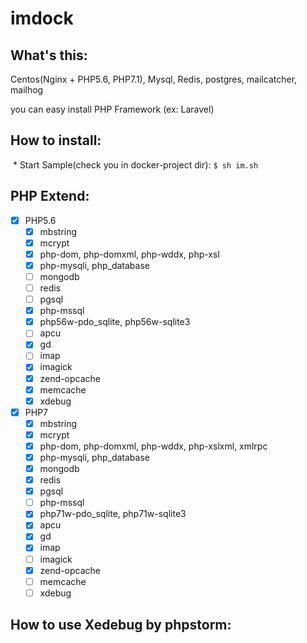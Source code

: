imdock
====================================================

## What's this:

Centos(Nginx + PHP5.6, PHP7.1), Mysql, Redis, postgres, mailcatcher, mailhog

you can easy install PHP Framework (ex: Laravel)

## How to install:

  * Start Sample(check you in docker-project dir): `$ sh im.sh`

## PHP Extend:
- [x] PHP5.6
  - [x] mbstring
  - [x] mcrypt
  - [x] php-dom, php-domxml, php-wddx, php-xsl
  - [x] php-mysqli, php_database
  - [ ] mongodb
  - [ ] redis
  - [ ] pgsql
  - [x] php-mssql
  - [x] php56w-pdo_sqlite, php56w-sqlite3
  - [ ] apcu
  - [x] gd
  - [ ] imap  
  - [x] imagick
  - [x] zend-opcache
  - [x] memcache
  - [x] xdebug
  
- [x] PHP7
  - [x] mbstring
  - [x] mcrypt
  - [x] php-dom, php-domxml, php-wddx, php-xslxml, xmlrpc
  - [x] php-mysqli, php_database
  - [x] mongodb
  - [x] redis
  - [x] pgsql
  - [ ] php-mssql  
  - [x] php71w-pdo_sqlite, php71w-sqlite3
  - [x] apcu
  - [x] gd
  - [x] imap
  - [ ] imagick
  - [x] zend-opcache
  - [ ] memcache
  - [ ] xdebug

## How to use Xedebug by phpstorm:

